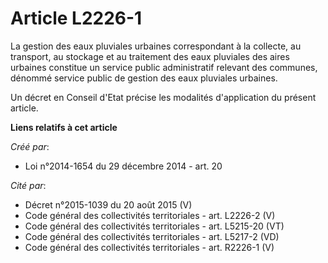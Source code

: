 # Article L2226-1

La gestion des eaux pluviales urbaines correspondant à la collecte, au transport, au stockage et au traitement des eaux
pluviales des aires urbaines constitue un service public administratif relevant des communes, dénommé service public de
gestion des eaux pluviales urbaines.

Un décret en Conseil d'Etat précise les modalités d'application du présent article.

**Liens relatifs à cet article**

_Créé par_:

  - Loi n°2014-1654 du 29 décembre 2014 - art. 20

_Cité par_:

  - Décret n°2015-1039 du 20 août 2015 (V)
  - Code général des collectivités territoriales - art. L2226-2 (V)
  - Code général des collectivités territoriales - art. L5215-20 (VT)
  - Code général des collectivités territoriales - art. L5217-2 (VD)
  - Code général des collectivités territoriales - art. R2226-1 (V)
